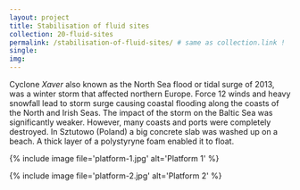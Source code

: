 ```yaml
---
layout: project
title: Stabilisation of fluid sites
collection: 20-fluid-sites
permalink: /stabilisation-of-fluid-sites/ # same as collection.link !
single:
img:
---
```


Cyclone _Xaver_ also known as the North Sea flood or tidal surge of 2013, was a winter storm that affected northern Europe. Force 12 winds and heavy snowfall lead to storm surge causing coastal flooding along the coasts of the North and Irish Seas. The impact of the storm on the Baltic Sea was significantly weaker. However, many coasts and ports were completely destroyed. In Sztutowo (Poland) a big concrete slab was washed up on a beach. A thick layer of a polystyryne foam enabled it to float.

{% include image file='platform-1.jpg' alt='Platform 1' %}

{% include image file='platform-2.jpg' alt='Platform 2' %}